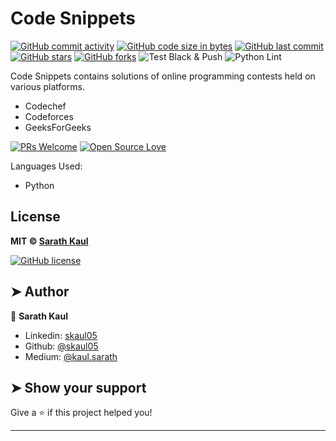 #                                   Code Snippets 
[![GitHub commit activity](https://img.shields.io/github/commit-activity/y/SKAUL05/cp-snippets?logo=github)](https://github.com/SKAUL05/cp-snippets/commits/master) [![GitHub code size in bytes](https://img.shields.io/github/languages/code-size/SKAUL05/cp-snippets.svg?logo=github&style=social)](https://github.com/SKAUL05/) [![GitHub last commit](https://img.shields.io/github/last-commit/SKAUL05/cp-snippets.svg?style=social&logo=git)](https://github.com/SKAUL05/) [![GitHub stars](https://img.shields.io/github/stars/SKAUL05/cp-snippets.svg?style=social)](https://github.com/SKAUL05/cp-snippets/stargazers) [![GitHub forks](https://img.shields.io/github/forks/SKAUL05/cp-snippets.svg?style=social&logo=git)](https://github.com/SKAUL05/cp-snippets/network) ![Test Black & Push](https://github.com/SKAUL05/cp-snippets/workflows/Test%20Black%20&%20Push/badge.svg) ![Python Lint](https://github.com/SKAUL05/cp-snippets/workflows/Python%20Lint/badge.svg)

Code Snippets contains solutions of online programming contests held on various platforms.
- Codechef
- Codeforces
- GeeksForGeeks

[![PRs Welcome](https://img.shields.io/badge/PRs-welcome-brightgreen.svg?style=for-the-badge&logo=github)](https://github.com/SKAUL05)  [![Open Source Love](https://img.shields.io/badge/Open-Source-yellowgreen.svg?style=for-the-badge&logo=github)](https://github.com/SKAUL05) <br>

Languages Used:
- Python

## License

**MIT &copy; [Sarath Kaul](https://github.com/SKAUL05/cp-snippets/blob/master/LICENSE)**

[![GitHub license](https://img.shields.io/github/license/SKAUL05/cp-snippets.svg?style=social&logo=github)](https://github.com/SKAUL05/cp-snippets/blob/master/LICENSE)

## ➤ Author

👤 **Sarath Kaul**

- Linkedin: [skaul05](https://www.linkedin.com/in/skaul05/)
- Github: [@skaul05](https://github.com/skaul05)
- Medium: [@kaul.sarath](https://medium.com/@kaul.sarath)

## ➤ Show your support

Give a ⭐️ if this project helped you!

---

